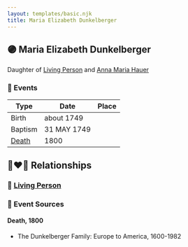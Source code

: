 ```yaml
---
layout: templates/basic.njk
title: Maria Elizabeth Dunkelberger
---
```

## 🟣 Maria Elizabeth Dunkelberger

Daughter of [Living Person](/people/1/13545057) and [Anna Maria Hauer](/people/2/22963774)

### 📆 Events

Type | Date | Place
------ | ------ | ------
Birth | about 1749 |
Baptism | 31 MAY 1749 |
[Death](#event-9a9ecf56-9a38-4c2e-822c-84bcfcac6d88) | 1800 |

## 👩‍❤️‍👨 Relationships

### 🔵 [Living Person](/people/5/50533550)

### 📰 Event Sources

#### <a id="event-9a9ecf56-9a38-4c2e-822c-84bcfcac6d88"></a> Death, 1800
* The Dunkelberger Family: Europe to America, 1600-1982
